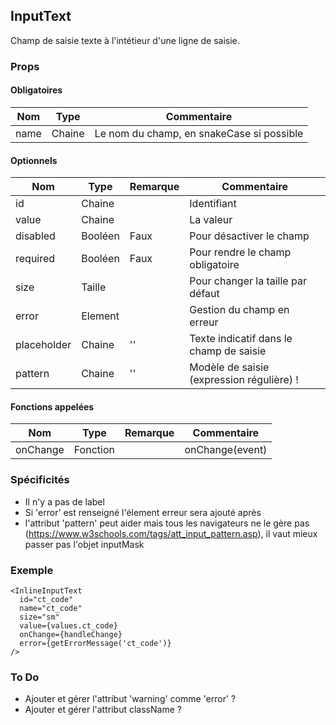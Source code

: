 ## InputText

Champ de saisie texte à l'intétieur d'une ligne de saisie.

### Props

#### Obligatoires

| Nom          | Type     | Commentaire                                       |
| ------------ | -------- | ------------------------------------------------- |
| name         | Chaine   | Le nom du champ, en snakeCase si possible         |

#### Optionnels

| Nom          | Type     | Remarque | Commentaire                                       |
| ------------ | -------- | -------- | ------------------------------------------------- |
| id           | Chaine   |          | Identifiant                                       |
| value        | Chaine   |          | La valeur                                         |
| disabled     | Booléen  | Faux     | Pour désactiver le champ                          |
| required     | Booléen  | Faux     | Pour rendre le champ obligatoire                  |
| size         | Taille   |          | Pour changer la taille par défaut                 |
| error        | Element  |          | Gestion du champ en erreur                        |
| placeholder  | Chaine   | ''       | Texte indicatif dans le champ de saisie           |
| pattern      | Chaine   | ''       | Modèle de saisie (expression régulière) !         |

#### Fonctions appelées

| Nom          | Type     | Remarque | Commentaire                                       |
| ------------ | -------- | -------- | ------------------------------------------------- |
| onChange     | Fonction |          | onChange(event)                                   |

### Spécificités

- Il n'y a pas de label
- Si 'error' est renseigné l'élement erreur sera ajouté après
- l'attribut 'pattern' peut aider mais tous les navigateurs ne le gère pas
  (https://www.w3schools.com/tags/att_input_pattern.asp),
  il vaut mieux passer pas l'objet inputMask

### Exemple

```
<InlineInputText
  id="ct_code"
  name="ct_code"
  size="sm"
  value={values.ct_code}
  onChange={handleChange}
  error={getErrorMessage('ct_code')}
/>
```

### To Do

- Ajouter et gérer l'attribut 'warning' comme 'error' ?
- Ajouter et gérer l'attribut className ?
